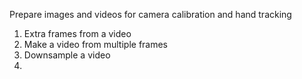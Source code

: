 Prepare images and videos for camera calibration and hand tracking
1. Extra frames from a video
2. Make a video from multiple frames
3. Downsample a video
4. 
